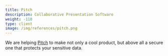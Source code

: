 ```yaml
---
title: Pitch
description: Collaborative Presentation Software
weight: -110
type: client
image: /img/references/pitch.png
---
```


We are helping [Pitch](https://pitch.com/) to make not only a cool product, but above all a secure one that protects your sensitive data.
